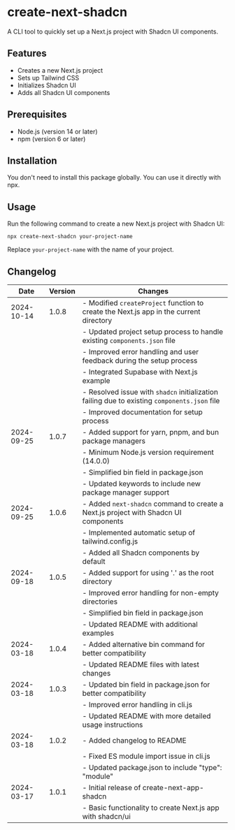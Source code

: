 # create-next-shadcn

A CLI tool to quickly set up a Next.js project with Shadcn UI components.

## Features

- Creates a new Next.js project
- Sets up Tailwind CSS
- Initializes Shadcn UI
- Adds all Shadcn UI components

## Prerequisites

- Node.js (version 14 or later)
- npm (version 6 or later)

## Installation

You don't need to install this package globally. You can use it directly with npx.

## Usage

Run the following command to create a new Next.js project with Shadcn UI:

```node
npx create-next-shadcn your-project-name
```

Replace `your-project-name` with the name of your project.

## Changelog

| Date       | Version | Changes                                                                                      |
| ---------- | ------- | -------------------------------------------------------------------------------------------- |
| 2024-10-14 | 1.0.8   | - Modified `createProject` function to create the Next.js app in the current directory       |
|            |         | - Updated project setup process to handle existing `components.json` file                    |
|            |         | - Improved error handling and user feedback during the setup process                         |
|            |         | - Integrated Supabase with Next.js example                                                   |
|            |         | - Resolved issue with `shadcn` initialization failing due to existing `components.json` file |
|            |         | - Improved documentation for setup process                                                   |
| 2024-09-25 | 1.0.7   | - Added support for yarn, pnpm, and bun package managers                                     |
|            |         | - Minimum Node.js version requirement (14.0.0)                                               |
|            |         | - Simplified bin field in package.json                                                       |
|            |         | - Updated keywords to include new package manager support                                    |
| 2024-09-25 | 1.0.6   | - Added `next-shadcn` command to create a Next.js project with Shadcn UI components          |
|            |         | - Implemented automatic setup of tailwind.config.js                                          |
|            |         | - Added all Shadcn components by default                                                     |
| 2024-09-18 | 1.0.5   | - Added support for using '.' as the root directory                                          |
|            |         | - Improved error handling for non-empty directories                                          |
|            |         | - Simplified bin field in package.json                                                       |
|            |         | - Updated README with additional examples                                                    |
| 2024-03-18 | 1.0.4   | - Added alternative bin command for better compatibility                                     |
|            |         | - Updated README files with latest changes                                                   |
| 2024-03-18 | 1.0.3   | - Updated bin field in package.json for better compatibility                                 |
|            |         | - Improved error handling in cli.js                                                          |
|            |         | - Updated README with more detailed usage instructions                                       |
| 2024-03-18 | 1.0.2   | - Added changelog to README                                                                  |
|            |         | - Fixed ES module import issue in cli.js                                                     |
|            |         | - Updated package.json to include "type": "module"                                           |
| 2024-03-17 | 1.0.1   | - Initial release of create-next-app-shadcn                                                  |
|            |         | - Basic functionality to create Next.js app with shadcn/ui                                   |
